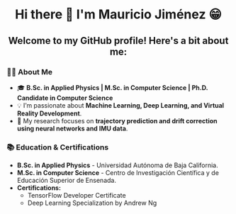 
# <p align="center">Hi there 👋 I'm Mauricio Jiménez 😁</p>

## <p align="center">Welcome to my GitHub profile! Here's a bit about me:</p>

### 👨‍💻 About Me
- 🎓 **B.Sc. in Applied Physics | M.Sc. in Computer Science | Ph.D. Candidate in Computer Science**
- 💡 I’m passionate about **Machine Learning, Deep Learning, and Virtual Reality Development**.
- 🔬 My research focuses on **trajectory prediction and drift correction using neural networks and IMU data**.

### 📚 Education & Certifications
- **B.Sc. in Applied Physics** - Universidad Autónoma de Baja California.
- **M.Sc. in Computer Science** - Centro de Investigación Científica y de Educación Superior de Ensenada.
- **Certifications:**
  - TensorFlow Developer Certificate
  - Deep Learning Specialization by Andrew Ng 
<!--
**JMJSGH/JMJSGH** is a ✨ _special_ ✨ repository because its `README.md` (this file) appears on your GitHub profile.

Here are some ideas to get you started:

- 🔭 I’m currently working on ...
- 🌱 I’m currently learning ...
- 👯 I’m looking to collaborate on ...
- 🤔 I’m looking for help with ...
- 💬 Ask me about ...
- 📫 How to reach me: ...
- 😄 Pronouns: ...
- ⚡ Fun fact: ...
-->
